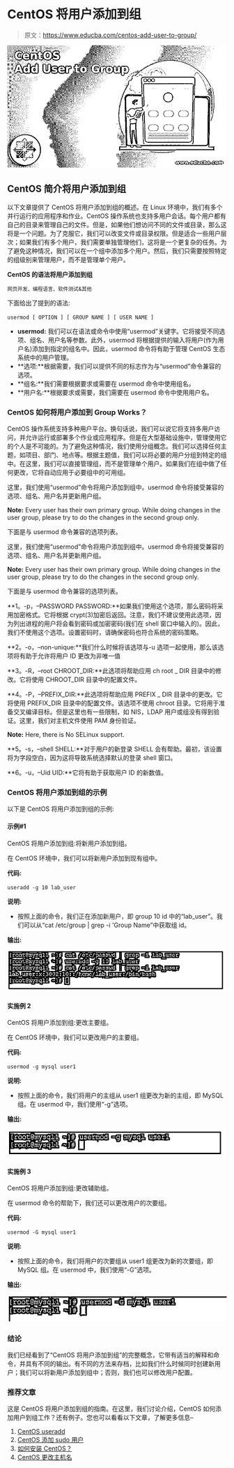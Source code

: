 # CentOS 将用户添加到组

> 原文：<https://www.educba.com/centos-add-user-to-group/>

![CentOS Add User to Group](img/e2ca5a3c0a4cad2ad8268d19e233880e.png)



## CentOS 简介将用户添加到组

以下文章提供了 CentOS 将用户添加到组的概述。在 Linux 环境中，我们有多个并行运行的应用程序和作业。CentOS 操作系统也支持多用户会话。每个用户都有自己的目录来管理自己的文件。但是，如果他们想访问不同的文件或目录，那么这将是一个问题。为了克服它，我们可以改变文件或目录权限。但是适合一些用户层次；如果我们有多个用户，我们需要单独管理他们，这将是一个更复杂的任务。为了避免这种情况，我们可以在一个组中添加多个用户。然后，我们只需要按照特定的组级别来管理用户，而不是管理单个用户。

**CentOS 的语法将用户添加到组**

<small>网页开发、编程语言、软件测试&其他</small>

下面给出了提到的语法:

`usermod [ OPTION ] [ GROUP NAME ] [ USER NAME ]`

*   **usermod:** 我们可以在语法或命令中使用“usermod”关键字。它将接受不同选项、组名、用户名等参数。此外，usermod 将根据提供的输入将用户(作为用户名)添加到指定的组名中。因此，usermod 命令将有助于管理 CentOS 生态系统中的用户管理。
*   **选项:**根据需要，我们可以提供不同的标志作为与“usermod”命令兼容的选项。
*   **组名:**我们需要根据要求或需要在 usermod 命令中使用组名。
*   **用户名:**根据要求或需要，我们需要在 usermod 命令中使用用户名。

### CentOS 如何将用户添加到 Group Works？

CentOS 操作系统支持多种用户平台。换句话说，我们可以说它将支持多用户访问，并允许运行或部署多个作业或应用程序。但是在大型基础设施中，管理使用它的个人是不可能的。为了避免这种情况，我们使用分组概念。我们可以选择任何主题，如项目、部门、地点等。根据主题值，我们可以将必要的用户分组到特定的组中。在这里，我们可以直接管理组，而不是管理单个用户。如果我们在组中做了任何更改，它将自动应用于必要组中的可用组。

这里，我们使用“usermod”命令将用户添加到组中。usermod 命令将接受兼容的选项、组名、用户名并更新用户组。

**Note:** Every user has their own primary group. While doing changes in the user group, please try to do the changes in the second group only.

下面是与 usermod 命令兼容的选项列表。

这里，我们使用“usermod”命令将用户添加到组中。usermod 命令将接受兼容的选项、组名、用户名并更新用户组。

**Note:** Every user has their own primary group. While doing changes in the user group, please try to do the changes in the second group only.

下面是与 usermod 命令兼容的选项列表。

**1。-p，–PASSWORD PASSWORD:**如果我们使用这个选项，那么密码将采用加密格式。它将根据 crypt(3)加密后返回。注意，我们不建议使用此选项，因为列出进程的用户将会看到密码或加密密码(我们在 shell 窗口中输入的)。因此，我们不使用这个选项。设置密码时，请确保密码也符合系统的密码策略。

**2。-o，–non-unique:**我们什么时候将该选项与-u 选项一起使用，那么该选项将有助于允许将用户 ID 更改为非唯一值

**3。-R，–root CHROOT_DIR:**此选项将帮助应用 ch root _ DIR 目录中的修改。它将使用 CHROOT_DIR 目录中的配置文件。

**4。-P，–PREFIX_DIR:**此选项将帮助应用 PREFIX _ DIR 目录中的更改。它将使用 PREFIX_DIR 目录中的配置文件。该选项不使用 chroot 目录。它将用于准备交叉编译目标。但是这里也有一些限制，如 NIS，LDAP 用户或组没有得到验证。这里，我们对主机文件使用 PAM 身份验证。

**Note:** Here, there is No SELinux support.

**5。-s，–shell SHELL:**对于用户的新登录 SHELL 会有帮助。最初，该设置将为字段空白，因为这将导致系统选择默认的登录 shell 窗口。

**6。-u，–Uid UID:**它将有助于获取用户 ID 的新数值。

### CentOS 将用户添加到组的示例

以下是 CentOS 将用户添加到组的示例:

#### 示例#1

CentOS 将用户添加到组:将新用户添加到组。

在 CentOS 环境中，我们可以将新用户添加到现有组中。

**代码:**

`useradd -g 10 lab_user`

**说明:**

*   按照上面的命令，我们正在添加新用户，即 group 10 id 中的“lab_user”。我们可以从“cat /etc/group | grep -i 'Group Name”中获取组 id。

**输出:**

![CentOS Add User to Group 1](img/287430e94d7175a17b0923466c1bb1c6.png)



#### 实施例 2

CentOS 将用户添加到组:更改主要组。

在 CentOS 环境中，我们可以更改用户的主要组。

**代码:**

`usermod -g mysql user1`

**说明:**

*   按照上面的命令，我们将用户的主组从 user1 组更改为新的主组，即 MySQL 组。在 usermod 中，我们使用“-g”选项。

**输出:**

![Change the primary group](img/73d9a0103dc2ac3805af91f43c2d285f.png)



#### 实施例 3

CentOS 将用户添加到组:更改辅助组。

在 usermod 命令的帮助下，我们还可以更改用户的次要组。

**代码:**

`usermod -G mysql user1`

**说明:**

*   按照上面的命令，我们将用户的次要组从 user1 组更改为新的次要组，即 MySQL 组。在 usermod 中，我们使用“-G”选项。

**输出:**

![Change the secondary group](img/5b2b602d737575d3591ef86b312297b9.png)



### 结论

我们已经看到了“CentOS 将用户添加到组”的完整概念，它带有适当的解释和命令，并具有不同的输出。有不同的方法来存档，比如我们什么时候同时创建新用户；我们可以将新用户添加到组中；否则，我们也可以修改用户配置。

### 推荐文章

这是 CentOS 将用户添加到组的指南。在这里，我们讨论介绍，CentOS 如何添加用户到组工作？还有例子。您也可以看看以下文章，了解更多信息–

1.  [CentOS useradd](https://www.educba.com/centos-useradd/)
2.  [CentOS 添加 sudo 用户](https://www.educba.com/centos-add-sudo-user/)
3.  [如何安装 CentOS？](https://www.educba.com/install-centos/)
4.  [CentOS 更改主机名](https://www.educba.com/centos-change-hostname/)





